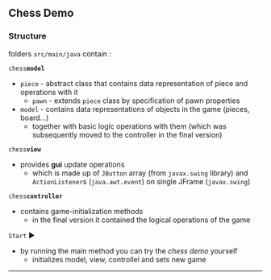 ## Chess Demo

### Structure

folders `src/main/java` contain : 

`chess`<b>`model`</b>  
 - `piece` - abstract class that contains data representation of piece and operations with it
   - `pawn` - extends `piece` class by specification of pawn properties
 - `model` - contains data representations of objects in the game (pieces, board...) 
     - together with basic logic operations with them (which was subsequently moved to the controller in the final version)

`chess`<b>`view`</b>  
 - provides <b>gui</b> update operations
   - which is made up of `JButton` array (from `javax.swing` library) and `ActionListener`s (`java.awt.event`) on single JFrame (`javax.swing`) 
  
`chess`<b>`controller`</b>
 - contains game-initialization methods
   - in the final version it contained the logical operations of the game

`Start` :arrow_forward:
 - by running the main method you can try the <i>chess demo</i> yourself
   - initializes model, view, controllel and sets new game

<hr />
